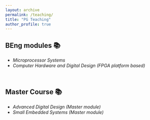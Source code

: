 ```yaml
---
layout: archive
permalink: /teaching/
title: "PG Teaching"
author_profile: true
---
```

## BEng modules  📚 
- <var>Microprocessor Systems</var>
- <var>Computer Hardware and Digital Design (FPGA platform based)</var>
<br/>

## Master Course 📚 
- <var>Advanced Digital Design (Master module)</var>
- <var>Small Embedded Systems (Master module)</var>
